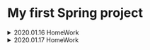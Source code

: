 # My first Spring project

<details>
  
<summary> 2020.01.16 HomeWork </summary>
  
<div markdown="1">

###### 용어정리

http://dughdhk321.dothome.co.kr/2020Camp/Spring/sp_ex1.php

----------------

###### 동작원리

https://github.com/heejuShin/MyWeb/tree/master/JSP/HelloSpring/src/main/java/com/handong/csee

<img src="https://user-images.githubusercontent.com/49302519/72535698-53410a80-38bc-11ea-92ea-921008ac2a45.png" width=70%>

----------------

###### Hello Spring project

https://github.com/heejuShin/MyWeb/tree/master/JSP/HelloSpring/src/main/java/com/handong/csee

<img src="https://user-images.githubusercontent.com/49302519/72502221-23721280-387c-11ea-8914-0d18d1a324e8.png" width=70%>

----------------

###### spring controller return type

----------------

###### spring controller parameter

</div>

</details>

<details>

<summary> 2020.01.17 HomeWork </summary>

<div markdown="2">

###### 1) Spring MVC CRUD Example(MySQL JDBC)

###### 2) Spring + MyBatis + MySQL를 연동을 위한 설정 및 테스트

https://github.com/heejuShin/MyWeb/tree/master/JSP/HelloSpring/src/test/java/com/handong/csee

<img src="https://user-images.githubusercontent.com/49302519/72588332-4a434e00-393b-11ea-8ade-e5b3bcf9e8ca.png">

<img src="https://user-images.githubusercontent.com/49302519/72588336-4b747b00-393b-11ea-87a7-44516070a897.png">

###### 3) Spring + MyBatis 게시판 목록 실습

</div>

</details>
